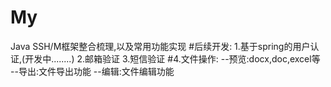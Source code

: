 # My
Java SSH/M框架整合梳理,以及常用功能实现
#后续开发:
1.基于spring的用户认证,(开发中........)
2.邮箱验证
3.短信验证
#4.文件操作:
  --预览:docx,doc,excel等
  --导出:文件导出功能
  --编辑:文件编辑功能
